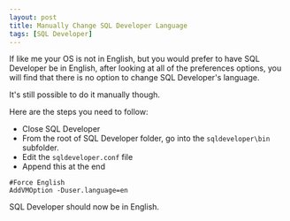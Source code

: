 ```yaml
---
layout: post
title: Manually Change SQL Developer Language
tags: [SQL Developer]
---
```


If like me your OS is not in English, but you would prefer to have SQL Developer be in English, after looking at all of the preferences options, you will find that there is no option to change SQL Developer's language.

It's still possible to do it manually though.

Here are the steps you need to follow:
- Close SQL Developer
- From the root of SQL Developer folder, go into the `sqldeveloper\bin` subfolder.
- Edit the `sqldeveloper.conf` file
- Append this at the end

``` texte
#Force English
AddVMOption -Duser.language=en
```

SQL Developer should now be in English.